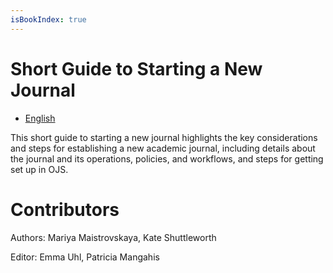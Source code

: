 ```yaml
---
isBookIndex: true
---
```

# Short Guide to Starting a New Journal

* [English](en/)

This short guide to starting a new journal highlights the key considerations and steps for establishing a new academic journal, including details about the journal and its operations, policies, and workflows, and steps for getting set up in OJS. 

# Contributors

Authors: Mariya Maistrovskaya, Kate Shuttleworth

Editor: Emma Uhl, Patricia Mangahis

